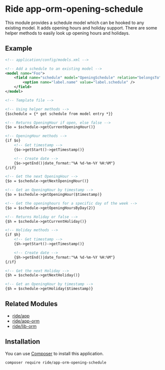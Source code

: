 # Ride app-orm-opening-schedule

This module provides a schedule model which can be hooked to any existing model.
It adds opening hours and holiday support.
There are some helper methods to easily look up opening hours and holidays.

## Example

```xml
<!-- application/config/models.xml -->

<!-- Add a schedule to an existing model -->
<model name="Foo">
    <field name="schedule" model="OpeningSchedule" relation="belongsTo">
        <option name="label.name" value="label.schedule" />
    </field>
</model>
```

```html
<!-- Template file -->

<!-- Using helper methods -->
{$schedule = {* get schedule from model entry *}}

<!-- Returns OpeningHour if open, else false -->
{$o = $schedule->getCurrentOpeningHour()}

<!-- OpeningHour methods -->
{if $o}
    <!-- Get timestamp -->
    {$o->getStart()->getTimestamp()}

    <!-- Create date -->
    {$o->getEnd()|date_format:"%A %d-%m-%Y %H:%M"}
{/if}

<!-- Get the next OpeningHour -->
{$o = $schedule->getNextOpeningHour()}

<!-- Get an OpeningHour by timestamp -->
{$o = $schedule->getOpeningHour($timestamp)}

<!-- Get the openinghours for a specific day of the week -->
{$o = $schedule->getOpeningHoursByDay(2)}

<!-- Returns Holiday or false -->
{$h = $schedule->getCurrentHoliday()}

<!-- Holiday methods -->
{if $h}
    <!-- Get timestamp -->
    {$h->getStart()->getTimestamp()}

    <!-- Create date -->
    {$h->getEnd()|date_format:"%A %d-%m-%Y %H:%M"}
{/if}

<!-- Get the next Holiday -->
{$h = $schedule->getNextHoliday()}

<!-- Get an OpeningHour by timestamp -->
{$h = $schedule->getHoliday($timestamp)}
```

## Related Modules 

- [ride/app](https://github.com/all-ride/ride-app)
- [ride/app-orm](https://github.com/all-ride/ride-app-orm)
- [ride/lib-orm](https://github.com/all-ride/ride-lib-orm)

## Installation

You can use [Composer](http://getcomposer.org) to install this application.

```
composer require ride/app-orm-opening-schedule
```
